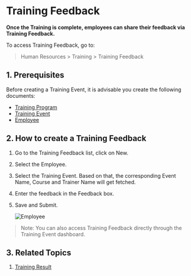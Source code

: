 # Training Feedback

**Once the Training is complete, employees can share their feedback via Training Feedback.**

To access Training Feedback, go to:
> Human Resources > Training > Training Feedback


## 1. Prerequisites

Before creating a Training Event, it is advisable you create the following documents:

* [Training Program](/docs/v12/user/manual/en/human-resources/training-program)
* [Training Event](/docs/v12/user/manual/en/human-resources/training-event)
* [Employee](/docs/v12/user/manual/en/human-resources/employee)


## 2. How to create a Training Feedback

1. Go to the Training Feedback list, click on New.
1. Select the Employee.
1. Select the Training Event. Based on that, the corresponding Event Name, Course and Trainer Name will get fetched.
1. Enter the feedback in the Feedback box.
1. Save and Submit.

    <img class="screenshot" alt="Employee" src="{{docs_base_url}}/assets/img/human-resources/training-feedback.png">

> Note: You can also access Training Feedback directly through the Training Event dashboard.

## 3. Related Topics

1. [Training Result](/docs/v12/user/manual/en/human-resources/training-result)
